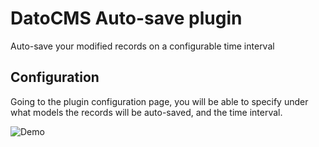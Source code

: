 # DatoCMS Auto-save plugin

Auto-save your modified records on a configurable time interval

## Configuration

Going to the plugin configuration page, you will be able to specify under what models the records will be auto-saved, and the time interval.

![Demo](https://raw.githubusercontent.com/marcelofinamorvieira/datocms-plugin-record-auto-save/tree/main/docs/settings.png)
